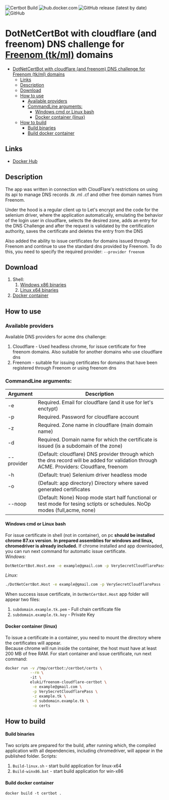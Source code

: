![Certbot Build](https://github.com/AMEST/DotNetCertBot/workflows/Certbot%20Build/badge.svg)
![hub.docker.com](https://img.shields.io/docker/pulls/eluki/freenom-cloudflare-certbot.svg)
![GitHub release (latest by date)](https://img.shields.io/github/v/release/amest/DotNetCertBot)
![GitHub](https://img.shields.io/github/license/amest/DotNetCertBot)

# DotNetCertBot with cloudflare (and freenom) DNS challenge for [Freenom (tk/ml)](https://freenom.com) domains

- [DotNetCertBot with cloudflare (and freenom) DNS challenge for Freenom (tk/ml) domains](#dotnetcertbot-with-cloudflare-and-freenom-dns-challenge-for-freenom-tkml-domains)
  - [Links](#links)
  - [Description](#description)
  - [Download](#download)
  - [How to use](#how-to-use)
    - [Available providers](#available-providers)
    - [CommandLine arguments:](#commandline-arguments)
      - [Windows cmd or Linux bash](#windows-cmd-or-linux-bash)
      - [Docker container (linux)](#docker-container-linux)
  - [How to build](#how-to-build)
      - [Build binaries](#build-binaries)
      - [Build docker container](#build-docker-container)

## Links

* [Docker Hub](https://hub.docker.com/r/eluki/freenom-cloudflare-certbot)

## Description

The app was written in connection with CloudFlare's restrictions on using its api to manage DNS records .tk .ml .cf and other free domain names from Freenom.

Under the hood is a regular client up to Let's encrypt and the code for the selenium driver, where the application automatically, emulating the behavior of the login user in cloudflare, selects the desired zone, adds an entry for the DNS Challenge and after the request is validated by the certification authority, saves the certificate and deletes the entry from the DNS

Also added the ability to issue certificates for domains issued through Freenom and continue to use the standard dns provided by Freenom. To do this, you need to specify the required provider: `--provider freenom`

## Download
1. Shell:
   1. [Windows x86 binaries](https://github.com/AMEST/DotNetCertBot/releases/latest/download/CertBot.Cli-win-x86.zip)
   2. [Linux x64 binaries](https://github.com/AMEST/DotNetCertBot/releases/latest/download/CertBot.Cli-linux-x64.zip)
2. [Docker container](https://hub.docker.com/r/eluki/freenom-cloudflare-certbot)

## How to use

### Available providers

Available DNS providers for acme dns challenge:
1. Cloudflare - Used headless chrome, for issue certificate for free freenom domains. Also suitable for another domains who use cloudflare dns
1. Freenom - suitable for issuing certificates for domains that have been registered through Freenom or using freenom dns

### CommandLine arguments:
|  Argument  |                                                                Description                                                                |
| ---------- | ----------------------------------------------------------------------------------------------------------------------------------------- |
| -e         | Required. Email for cloudflare (and it use for let's enctypt)                                                                             |
| -p         | Required. Password for cloudflare account                                                                                                 |
| -z         | Required. Zone name in cloudflare (main domain name)                                                                                      |
| -d         | Required. Domain name for which the certificate is issued (is a subdomain of the zone)                                                    |
| --provider | (Default: cloudflare) DNS provider through which the dns record will be added for validation through ACME. Providers: Cloudflare, freenom |
| -h         | (Default: true) Selenium driver headless mode                                                                                             |
| -o         | (Default: app directory) Directory where saved generated certificates                                                                     |
| --noop     | (Default: None) Noop mode start half functional or test mode for tesing sctipts or schedules. NoOp modes (full,acme, none)                |

#### Windows cmd or Linux bash
For issue certificate in shell (not in container), on pc **should be installed chrome 87.xx version**. **In prepared assemblies for windows and linux, chromedriver is already included.** If chrome installed and app downloaded, you can run next command for automatic issue certificate.  
*Windows:*

```cmd
DotNetCertBot.Host.exe -e example@gmail.com -p VerySecretCloudflarePass -z example.tk -d subdomain.example.tk
```

*Linux:*

```bash
./DotNetCertBot.Host -e example@gmail.com -p VerySecretCloudflarePass -z example.tk -d subdomain.example.tk
```

When success issue certificate, in `DotNetCertBot.Host` app folder will appear two files:

1. `subdomain.example.tk.pem` - Full chain certificate file
2. `subdomain.example.tk.key` - Private Key

#### Docker container (linux)
To issue a certificate in a container, you need to mount the directory where the certificates will appear.   
Because chrome will run inside the container, the host must have at least 200 MB of free RAM.
For start container and issue certificate, run next command:
```bash
docker run -v /tmp/certbot:/certbot/certs \
           --rm \ 
           -it \
           eluki/freenom-cloudflare-certbot \
            -e example@gmail.com \
            -p VerySecretCloudflarePass \
            -z example.tk \
            -d subdomain.example.tk \
            -o certs
```

## How to build

#### Build binaries

Two scripts are prepared for the build, after running which, the compiled application with all dependencies, including chromedriver, will appear in the published folder.
Scripts:
1. `Build-linux.sh` - start build application for linux-x64
2. `Build-winx86.bat` - start build application for win-x86   

#### Build docker container

```
docker build -t certbot .
```
